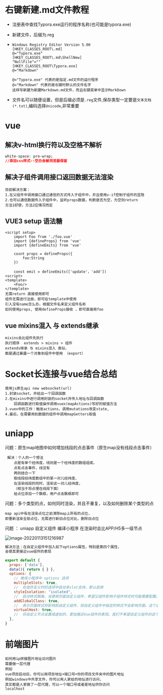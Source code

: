# 右键新建.md文件教程

- 注册表中查找Typora.exe运行的程序名称(也可能是typora.exe)

- 新建文件，后缀为.reg

- ```
  Windows Registry Editor Version 5.00
  [HKEY_CLASSES_ROOT\.md]
  @="Typora.exe"
  [HKEY_CLASSES_ROOT\.md\ShellNew]
  "NullFile"=""
  [HKEY_CLASSES_ROOT\Typora.exe]
  @="Markdown"
  
  @="Typora.exe" 代表的是指定.md文件的运行程序
  @="Markdown" 代表的是右键时默认的文件名字
  这样写新建为新建Markdown.md文件，而且右键菜单中显示MarkDown
  ```

- 文件名可以随便设置，但是后缀必须是`.reg`文件,保存类型一定要是`文本文档(*.txt)`,编码选择`Unicode`,非常重要

# vue

## 解决v-html换行符以及空格不解析

```css
white-space: pre-wrap;
//添加css样式--空白会被浏览器保留
```

## 解决子组件调用接口返回数据无法渲染

```
目前解决方案：
1.在父组件中调用接口通过通信的方式传入子组件中，并且使用v-if控制子组件的显隐
2.也可以通信数据传入子组件中，监听props数据，判断是否为空，为空则return 
方法1好使，方法2应情况而定
```

## VUE3 setup 语法糖

```
<script setup>
	import Foo from './foo.vue'	
	import {defineProps} from 'vue'
	import {defineEmits} from 'vue'
	
	cosnt props = defineProps({
		foo:String
	})
	
	const emit = defineEmits(['update'，'add'])
<script>
<template>
	<Foo/>
</template>
无需return 直接使用即可
组件无需进行注册，即可在template中使用
引入没有name怎么办，根据文件名来定义组件名称
如何使用props, 使用defineProps接收 ，即可直接用foo
```

## vue mixins混入 与 extends继承

```
mixins会比组件先执行
执行顺序  extends > mixins > 组件
extends继承 与 mixins混入 类似，
都是通过暴露一个对象到组件中使用 （export）
```



# Socket长连接与vue结合总结

```
使用js原生api new websocket(url)
1.封装socket，并给出一个回调函数
2.在mixins中进行调用封装的socket并传入地址与回调函数
    回调函数进行取值操作调用vuex(mapActions)写好的赋值方法
3.vuex中的工作：触发actions，调用mutations改变state,
4.最后，在需要用到数据的组件中调用mapGetters取值
```

# uniapp

问题：原生map地图中如何增加线段的点击事件（原生map没有线段点击事件）

```
 解决：个人的一个想法
 	点是有单个经纬度，线则是一个经纬度的数组组成，
    点有点击事件，线没有
    两则结合一下
    取线段经纬度数组中的某一对儿经纬度，
    在渲染线段的同时，渲染这一对儿经纬度，
    （相当于将点埋在线段下面）
    给点位添加一个飘框，用户点击飘框即可
```

问题：多个类型的点，如何同时渲染，并且不重复，以及如何删除某个类型的点

```
map api中有在渲染点位之前清除map上所有的点位，
即重新渲染全部点位，无需进行新旧点位对比，删除旧点位
```

问题 ： uniapp 自定义组件 编译小程序 在渲染时会比APP/H5多一级节点

![image-20220113151216987](C:\Users\26251\AppData\Roaming\Typora\typora-user-images\image-20220113151216987.png)

```js
解决方法：在自定义组件中加入如下options属性，特别是第四个属性，
会使其更接近vue组件的表现

export default {
  props: ['data'],
  data(){ return { } },
  options: {
    // 微信小程序中 options 选项
    multipleSlots: true, 
    //  在组件定义时的选项中启动多slot支持，默认启用
    styleIsolation: "isolated", 
    //  启动样式隔离。当使用页面自定义组件，希望父组件影响子组件样式时可能需要配置。具体配置选项参见：微信小程序自定义组件的样式
    addGlobalClass: true, 
    //  表示页面样式将影响到自定义组件，但自定义组件中指定的样式不会影响页面。这个选项等价于设置 styleIsolation: apply-shared
    virtualHost: true,  
    //  将自定义节点设置成虚拟的，更加接近Vue组件的表现。我们不希望自定义组件的这个节点本身可以设置样式、响应 flex 布局等，而是希望自定义组件内部的第一层节点能够响应 flex 布局或者样式由自定义组件本身完全决定
  },
}

```

# 前端图片

```
如何用ip拼接图片地址访问图片
需要做一层代理
例如
vue项目启动后，你可以用项目地址+端口号+你的项目文件夹中的图片地址
例如windows中共享文件，你可以用人家给的地址进行访问，
其实都是人家做了一层代理，可以一个端口号或者是地址供你访问
localhost
```


